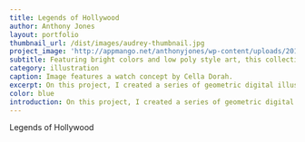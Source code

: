 ```yaml
---
title: Legends of Hollywood
author: Anthony Jones
layout: portfolio
thumbnail_url: /dist/images/audrey-thumbnail.jpg
project_image: 'http://appmango.net/anthonyjones/wp-content/uploads/2014/06/Audrey_H_BG.jpg'
subtitle: Featuring bright colors and low poly style art, this collection is my salute to entertainment icons
category: illustration
caption: Image features a watch concept by Cella Dorah.
excerpt: On this project, I created a series of geometric digital illustrations featuring some of my favorite icons. Most of the pieces in this collection are made up of hundreds of triangles.
color: blue
introduction: On this project, I created a series of geometric digital illustrations featuring some of my favorite icons. Most of the pieces in this collection are made up of hundreds of triangles.
---
```


Legends of Hollywood